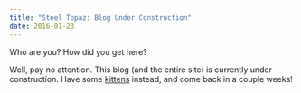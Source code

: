 ```yaml
---
title: "Steel Topaz: Blog Under Construction"
date: 2016-01-23
---
```


Who are you? How did you get here?
<!--more-->
Well, pay no attention. This blog (and the entire site) is currently under construction. Have some [kittens](https://www.google.com/search?q=kittens&espv=2&biw=1356&bih=967&source=lnms&tbm=isch&sa=X&ved=0ahUKEwjU-OicksHKAhWrn4MKHScpB1kQ_AUIBigB) instead, and come back in a couple weeks!